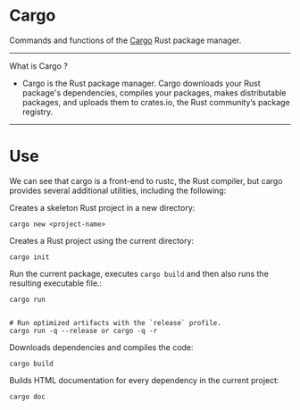 # Cargo

Commands and functions of the [Cargo](https://doc.rust-lang.org/cargo/index.html) Rust package manager.

-----------------------------

What is Cargo ?
* Cargo is the Rust package manager. Cargo downloads your Rust package's dependencies, compiles your packages, makes distributable packages, and uploads them to crates.io, the Rust community’s package registry. 
-----------------------------

# Use

We can see that cargo is a front-end to rustc, the Rust compiler, but cargo provides several additional utilities, including the following:

Creates a skeleton Rust project in a new directory:
```
cargo new <project-name>
```

Creates a Rust project using the current directory:
```
cargo init
```

Run the current package, executes `cargo build` and then also runs the resulting executable file.:
```
cargo run


# Run optimized artifacts with the `release` profile.
cargo run -q --release or cargo -q -r
```

Downloads dependencies and compiles the code:
```
cargo build
```

Builds HTML documentation for every dependency in the current project:
```
cargo doc
```